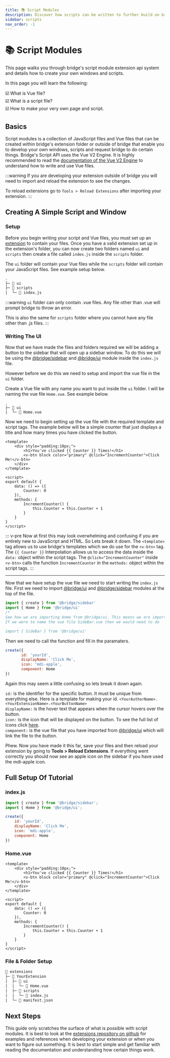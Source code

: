 ```yaml
---
title: 📚 Script Modules
description: Discover how scripts can be written to further build on bridge.'s extension capabilties.
sidebar: scripts
nav_order: -1
---
```


# 📚 Script Modules

This page walks you through bridge's script module extension api system and details how to create your own windows and scripts.

In this page you will learn the following:

:ballot_box_with_check: What is Vue file?
<br/>
:ballot_box_with_check: What is a script file?
<br/>
:ballot_box_with_check: How to make your very own page and script.

## Basics
Script modules is a collection of JavaScript files and Vue files that can be created within bridge's extension folder or outside of bridge that enable you to develop your own windows, scripts and request bridge to do certain things. Bridge's Script API uses the Vue V2 Engine. It is highly recommended to read the [documentation of the Vue V2 Engine](https://v2.vuejs.org/) to understand how to write and use Vue files.

:::warning
If you are developing your extension outside of bridge you will need to import and reload the extension to see the changes.

To reload extensions go to `Tools > Reload Extensions` after importing your extension.
:::

## Creating A Simple Script and Window
### Setup
Before you begin writing your script and Vue files, you must set up an [extension](/extensions/index.html#creating-extensions) to contain your files. Once you have a valid extension set up in the extension's folder, you can now create two folders named `ui` and `scripts` then create a file called `index.js` inside the `scripts` folder.

The `ui` folder will contain your Vue files while the `scripts` folder will contain your JavaScript files. See example setup below.

```txt
.
├─ 📁 ui
├─ 📁 scripts
|  └─ 📝 index.js
```

:::warning
`ui` folder can only contain .vue files. Any file other than .vue will prompt bridge to throw an error.

This is also the same for `scripts` folder where you cannot have any file other than .js files.
:::

### Writing The UI
Now that we have made the files and folders required we will be adding a button to the sidebar that will open up a sidebar window. To do this we will be using the [@bridge/sidebar](/extensions/scripts/sidebar.html) and [@bridge/ui](/extensions/scripts/ui.html) module inside the `index.js` file.

However before we do this we need to setup and import the vue file in the `ui` folder.

Create a Vue file with any name you want to put inside the `ui` folder. I will be naming the vue file `Home.vue`. See example below.

```txt{3}
.
├─ 📁 ui
|  └─ 📝 Home.vue
```

Now we need to begin setting up the vue file with the required template and script tags. The example below will be a simple counter that just displays a title and how many times you have clicked the button.

```vue
<template>
    <div style="padding:10px;">
        <h1>You've clicked {{ Counter }} Times!</h1>
        <v-btn block color="primary" @click="IncrementCounter">Click Me!</v-btn>
    </div>
</template>

<script>
export default {
    data: () => ({
        Counter: 0
    }),
    methods: {
        IncrementCounter() {
            this.Counter = this.Counter + 1
        }
    }
}
</script>
```

::: v-pre
Now at first this may look overwhelming and confusing if you are entirely new to JavaScript and HTML. So Lets break it down. The `<template>` tag allows us to use bridge's templates which we do use for the `<v-btn>` tag. The `{{ Counter }}` Interpolation allows us to access the data inside the `data:` object within the script tags. The `@click="IncrementCounter"` inside `<v-btn>` calls the function `IncrementCounter` in the `methods:` object within the script tags.
:::

---

Now that we have setup the vue file we need to start writing the `index.js` file. First we need to import [@bridge/ui](/extensions/scripts/ui.html) and [@bridge/sidebar](/extensions/scripts/sidebar.html) modules at the top of the file.

```js
import { create } from '@bridge/sidebar'
import { Home } from '@bridge/ui'
/*
See how we are importing Home from @bridge/ui. This means we are importing the vue file Home.vue. 
If we were to name the vue file SideBar.vue then we would need to do

import { SideBar } from '@bridge/ui'
```

Then we need to call the function and fill in the paramaters.

```js
create({
	   id: 'yourId',
	   displayName: 'Click Me',
	   icon: 'mdi-apple',
	   component: Home
})
```

Again this may seem a little confusing so lets break it down again.

`id:` is the identifier for the specific button. It must be unique from everything else. Here is a template for making your id. `<YourAuthorName>.<YourExtensionName>.<YourButtonName>`
<br/>
`displayName:` is the hover text that appears when the cursor hovers over the button.
<br/>
`icon:` is the icon that will be displayed on the button. To see the full list of icons click [here](https://materialdesignicons.com/).
<br/>
`component:` is the vue file that you have imported from [@bridge/ui](/extensions/scripts/ui.html) which will link the file to the button.

Phew. Now you have made it this far, save your files and then reload your extension by going to **Tools > Reload Extensions**. If everything went correctly you should now see an apple icon on the sidebar if you have used the mdi-apple icon.

## Full Setup Of Tutorial
### index.js
```js
import { create } from '@bridge/sidebar';
import { Home } from '@bridge/ui';

create({
    id: 'yourId',
    displayName: 'Click Me',
    icon: 'mdi-apple',
    component: Home
})
```
### Home.vue
```vue
<template>
    <div style="padding:10px;">
        <h1>You've clicked {{ Counter }} Times!</h1>
        <v-btn block color="primary" @click="IncrementCounter">Click Me!</v-btn>
    </div>
</template>

<script>
export default {
    data: () => ({
        Counter: 0
    }),
    methods: {
        IncrementCounter() {
            this.Counter = this.Counter + 1
        }
    }
}
</script>
```

### File & Folder Setup
```txt
📁 extensions
├─ 📁 YourExtension
|  ├─ 📁 ui
|  |  └─ 📝 Home.vue
|  ├─ 📁 scripts
|  |  └─ 📝 index.js
|  └─ 📝 manifest.json
```

## Next Steps
This guide only scratches the surface of what is possible with script modules. It is best to look at the [extensions repository on github](https://github.com/bridge-core/plugins) for examples and references when developing your extension or when you want to figure out something. It is best to start simple and get familiar with reading the documentation and understanding how certain things work.